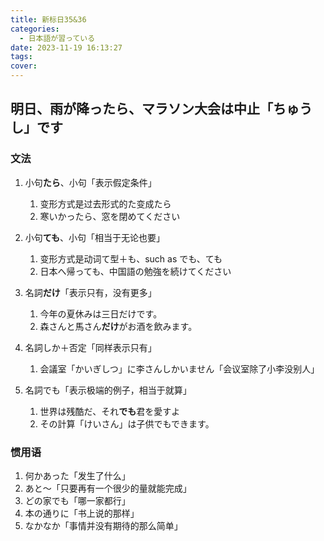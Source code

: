 ```yaml
---
title: 新标日35&36
categories:
  - 日本語が習っている
date: 2023-11-19 16:13:27
tags:
cover:
---
```


## 明日、雨が降ったら、マラソン大会は中止「ちゅうし」です

### 文法

1. 小句**たら**、小句「表示假定条件」

   1. 变形方式是过去形式的た变成たら
   2. 寒いかったら、窓を閉めてください

2. 小句**ても**、小句「相当于无论也要」

   1. 变形方式是动词て型＋も、such as でも、ても
   2. 日本へ帰っても、中国語の勉強を続けてください

3. 名詞**だけ**「表示只有，没有更多」

   1. 今年の夏休みは三日だけです。
   2. 森さんと馬さん**だけ**がお酒を飲みます。

4. 名詞しか＋否定「同样表示只有」

   1. 会議室「かいぎしつ」に李さんしかいません「会议室除了小李没别人」

5. 名詞でも「表示极端的例子，相当于就算」

   1. 世界は残酷だ、それ**でも**君を愛すよ
   2. その計算「けいさん」は子供でもできます。

### 惯用语

1. 何かあった「发生了什么」
2. あと～「只要再有一个很少的量就能完成」
3. どの家でも「哪一家都行」
4. 本の通りに「书上说的那样」
5. なかなか「事情并没有期待的那么简单」
